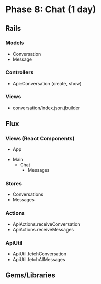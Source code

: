 # Phase 8: Chat (1 day)

## Rails
### Models
* Conversation
* Message

### Controllers
* Api::Conversation (create, show)

### Views
* conversation/index.json.jbuilder

## Flux
### Views (React Components)
* App
 - Main
   - Chat
     - Messages

### Stores
* Conversations
* Messages

### Actions
* ApiActions.receiveConversation
* ApiActions.receiveMessages

### ApiUtil
* ApiUtil.fetchConversation
* ApiUtil.fetchAllMessages

## Gems/Libraries
